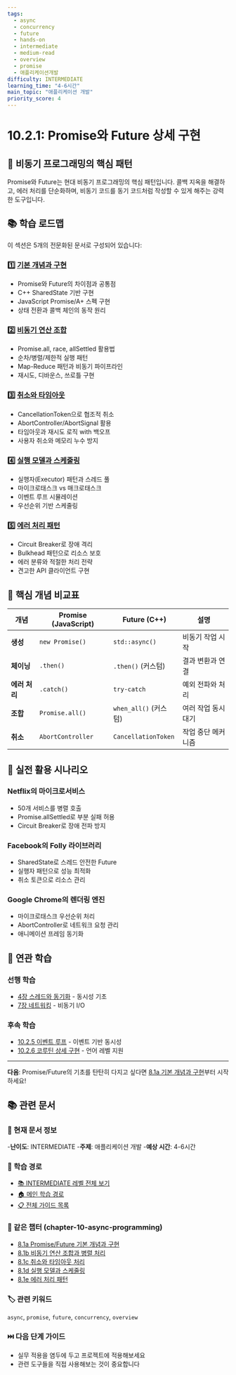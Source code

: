```yaml
---
tags:
  - async
  - concurrency
  - future
  - hands-on
  - intermediate
  - medium-read
  - overview
  - promise
  - 애플리케이션개발
difficulty: INTERMEDIATE
learning_time: "4-6시간"
main_topic: "애플리케이션 개발"
priority_score: 4
---
```


# 10.2.1: Promise와 Future 상세 구현

## 🎁 비동기 프로그래밍의 핵심 패턴

Promise와 Future는 현대 비동기 프로그래밍의 핵심 패턴입니다. 콜백 지옥을 해결하고, 에러 처리를 단순화하며, 비동기 코드를 동기 코드처럼 작성할 수 있게 해주는 강력한 도구입니다.

## 📚 학습 로드맵

이 섹션은 5개의 전문화된 문서로 구성되어 있습니다:

### 1️⃣ [기본 개념과 구현](./10-01-01-promise-future-basics.md)

- Promise와 Future의 차이점과 공통점
- C++ SharedState 기반 구현
- JavaScript Promise/A+ 스펙 구현
- 상태 전환과 콜백 체인의 동작 원리

### 2️⃣ [비동기 연산 조합](./10-02-02-async-composition.md)

- Promise.all, race, allSettled 활용법
- 순차/병렬/제한적 실행 패턴
- Map-Reduce 패턴과 비동기 파이프라인
- 재시도, 디바운스, 쓰로틀 구현

### 3️⃣ [취소와 타임아웃](./10-02-03-cancellation-timeout.md)

- CancellationToken으로 협조적 취소
- AbortController/AbortSignal 활용
- 타임아웃과 재시도 로직 with 백오프
- 사용자 취소와 메모리 누수 방지

### 4️⃣ [실행 모델과 스케줄링](./10-02-04-execution-scheduling.md)

- 실행자(Executor) 패턴과 스레드 풀
- 마이크로태스크 vs 매크로태스크
- 이벤트 루프 시뮬레이션
- 우선순위 기반 스케줄링

### 5️⃣ [에러 처리 패턴](./10-05-01-error-handling.md)

- Circuit Breaker로 장애 격리
- Bulkhead 패턴으로 리소스 보호
- 에러 분류와 적절한 처리 전략
- 견고한 API 클라이언트 구현

## 🎯 핵심 개념 비교표

| 개념 | Promise (JavaScript) | Future (C++) | 설명 |
|------|---------------------|--------------|------|
|**생성**| `new Promise()` | `std::async()` | 비동기 작업 시작 |
|**체이닝**| `.then()` | `.then()` (커스텀) | 결과 변환과 연결 |
|**에러 처리**| `.catch()` | `try-catch` | 예외 전파와 처리 |
|**조합**| `Promise.all()` | `when_all()` (커스텀) | 여러 작업 동시 대기 |
|**취소**| `AbortController` | `CancellationToken` | 작업 중단 메커니즘 |

## 🚀 실전 활용 시나리오

### Netflix의 마이크로서비스

- 50개 서비스를 병렬 호출
- Promise.allSettled로 부분 실패 허용
- Circuit Breaker로 장애 전파 방지

### Facebook의 Folly 라이브러리

- SharedState로 스레드 안전한 Future
- 실행자 패턴으로 성능 최적화
- 취소 토큰으로 리소스 관리

### Google Chrome의 렌더링 엔진

- 마이크로태스크 우선순위 처리
- AbortController로 네트워크 요청 관리
- 애니메이션 프레임 동기화

## 🔗 연관 학습

### 선행 학습

- [4장 스레드와 동기화](../chapter-01-process-thread/) - 동시성 기초
- [7장 네트워킹](../chapter-07-network-programming/) - 비동기 I/O

### 후속 학습

- [10.2.5 이벤트 루프](./10-02-05-event-loop.md) - 이벤트 기반 동시성
- [10.2.6 코루틴 상세 구현](./10-02-06-coroutine.md) - 언어 레벨 지원

---

**다음**: Promise/Future의 기초를 탄탄히 다지고 싶다면 [8.1a 기본 개념과 구현](./10-01-01-promise-future-basics.md)부터 시작하세요!

## 📚 관련 문서

### 📖 현재 문서 정보

-**난이도**: INTERMEDIATE
-**주제**: 애플리케이션 개발
-**예상 시간**: 4-6시간

### 🎯 학습 경로

- [📚 INTERMEDIATE 레벨 전체 보기](../learning-paths/intermediate/)
- [🏠 메인 학습 경로](../learning-paths/)
- [📋 전체 가이드 목록](../README.md)

### 📂 같은 챕터 (chapter-10-async-programming)

- [8.1a Promise/Future 기본 개념과 구현](./10-01-01-promise-future-basics.md)
- [8.1b 비동기 연산 조합과 병렬 처리](./10-02-02-async-composition.md)
- [8.1c 취소와 타임아웃 처리](./10-02-03-cancellation-timeout.md)
- [8.1d 실행 모델과 스케줄링](./10-02-04-execution-scheduling.md)
- [8.1e 에러 처리 패턴](./10-05-01-error-handling.md)

### 🏷️ 관련 키워드

`async`, `promise`, `future`, `concurrency`, `overview`

### ⏭️ 다음 단계 가이드

- 실무 적용을 염두에 두고 프로젝트에 적용해보세요
- 관련 도구들을 직접 사용해보는 것이 중요합니다
